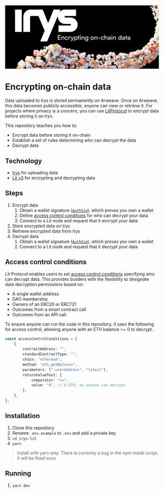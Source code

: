 ![](./assets/irys-encrypting-lit.png)

# Encrypting on-chain data

Data uploaded to Irys is stored permanently on Arweave. Once on Arweave, this data becomes publicly accessible, anyone can view or retrieve it. For projects where privacy is a concern, you can use [LitProtocol](https://litprotocol.com/) to encrypt data before storing it on Irys.

This repository teaches you how to:

-   Encrypt data before storing it on-chain
-   Establish a set of rules determining who can decrypt the data
-   Decrypt data

## Technology

-   [Irys](https://docs.irys.xyz/) for uploading data
-   [Lit v3](https://developer.litprotocol.com/v3/) for encrypting and decrypting data

## Steps

1. Encrypt data
    1. Obtain a wallet signature ([`AuthSig`](https://developer.litprotocol.com/v3/sdk/authentication/overview#obtain-an-authsig)), which proves you own a wallet
    2. Define [access control conditions](https://developer.litprotocol.com/v3/sdk/access-control/intro) for who can decrypt your data
    3. Connect to a Lit node and request that it encrypt your data
2. Store encrypted data on Irys
3. Retrieve encrypted data from Irys
4. Decrypt data
    1. Obtain a wallet signature ([`AuthSig`](https://developer.litprotocol.com/v3/sdk/authentication/overview#obtain-an-authsig)), which proves you own a wallet
    2. Connect to a Lit node and request that it decrypt your data

## Access control conditions

Lit Protocol enables users to set [access control conditions](https://developer.litprotocol.com/v3/sdk/access-control/intro) specifying who can decrypt data. This provides builders with the flexibility to designate data decryption permissions based on:

-   A single wallet address
-   DAO membership
-   Owners of an ERC20 or ERC721
-   Outcomes from a smart contract call
-   Outcomes from an API call.

To ensure anyone can run the code in this repository, it uses the following for access control, allowing anyone with an ETH balance >= 0 to decrypt.

```ts
const accessControlConditions = [
	{
		contractAddress: "",
		standardContractType: "",
		chain: "ethereum",
		method: "eth_getBalance",
		parameters: [":userAddress", "latest"],
		returnValueTest: {
			comparator: ">=",
			value: "0", // 0 ETH, so anyone can decrypt
		},
	},
];
```

## Installation

1. Clone this repository
2. Rename `.env.example` to `.env` and add a private key
3. `cd irys-lit`
4. `yarn`

> Install with yarn only. There is currently a bug in the npm install script, it will be fixed soon

## Running

1. `yarn dev`
